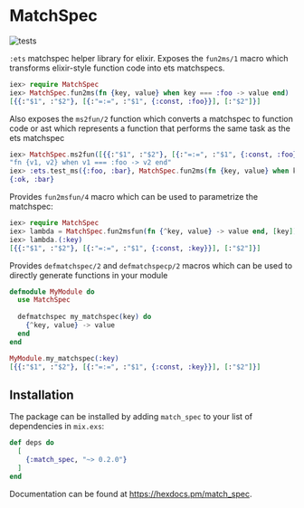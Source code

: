 # MatchSpec

![tests](https://github.com/e-xyza/match_spec/actions/workflows/test_flow.yml/badge.svg)

`:ets` matchspec helper library for elixir.  Exposes the `fun2ms/1` macro which 
transforms elixir-style function code into ets matchspecs.

```elixir
iex> require MatchSpec
iex> MatchSpec.fun2ms(fn {key, value} when key === :foo -> value end)
[{{:"$1", :"$2"}, [{:"=:=", :"$1", {:const, :foo}}], [:"$2"]}]
```

Also exposes the `ms2fun/2` function which converts a matchspec to function code
or ast which represents a function that performs the same task as the ets matchspec

```elixir
iex> MatchSpec.ms2fun([{{:"$1", :"$2"}, [{:"=:=", :"$1", {:const, :foo}}], [:"$2"]}], :code)
"fn {v1, v2} when v1 === :foo -> v2 end"
iex> :ets.test_ms({:foo, :bar}, MatchSpec.fun2ms(fn {key, value} when key === :foo -> value end))
{:ok, :bar}
```

Provides `fun2msfun/4` macro which can be used to parametrize the matchspec:

```elixir
iex> require MatchSpec
iex> lambda = MatchSpec.fun2msfun(fn {^key, value} -> value end, [key])
iex> lambda.(:key)
[{{:"$1", :"$2"}, [{:"=:=", :"$1", {:const, :key}}], [:"$2"]}]
```

Provides `defmatchspec/2` and `defmatchspecp/2` macros which can be used to 
directly generate functions in your module

```elixir
defmodule MyModule do
  use MatchSpec
  
  defmatchspec my_matchspec(key) do
    {^key, value} -> value
  end
end

MyModule.my_matchspec(:key)
[{{:"$1", :"$2"}, [{:"=:=", :"$1", {:const, :key}}], [:"$2"]}]
```

## Installation

The package can be installed by adding `match_spec` to your list of dependencies in `mix.exs`:

```elixir
def deps do
  [
    {:match_spec, "~> 0.2.0"}
  ]
end
```

Documentation can be found at <https://hexdocs.pm/match_spec>.